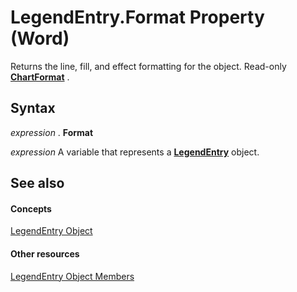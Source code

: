 
# LegendEntry.Format Property (Word)

Returns the line, fill, and effect formatting for the object. Read-only  **[ChartFormat](5f6546e8-c2fd-eec5-27a9-f2fd2c058f16.md)** .


## Syntax

 _expression_ . **Format**

 _expression_ A variable that represents a **[LegendEntry](9f793578-cb9b-faa1-f0a1-ea0f9e90dc6f.md)** object.


## See also


#### Concepts


[LegendEntry Object](9f793578-cb9b-faa1-f0a1-ea0f9e90dc6f.md)
#### Other resources


[LegendEntry Object Members](d2167011-bb9a-60bb-dd2c-873ffe52e862.md)

